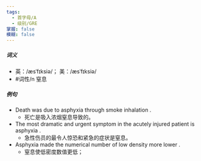 ```yaml
---
tags:
  - 首字母/A
  - 级别/GRE
掌握: false
模糊: false
---
```

##### 词义
- 英：/æsˈfɪksiə/； 美：/æsˈfɪksiə/
- #词性/n  窒息
##### 例句
- Death was due to asphyxia through smoke inhalation .
	- 死亡是吸入浓烟窒息导致的。
- The most dramatic and urgent symptom in the acutely injured patient is asphyxia .
	- 急性伤员的最令人惊恐和紧急的症状是窒息。
- Asphyxia made the numerical number of low density more lower .
	- 窒息使低密度数值更低；
